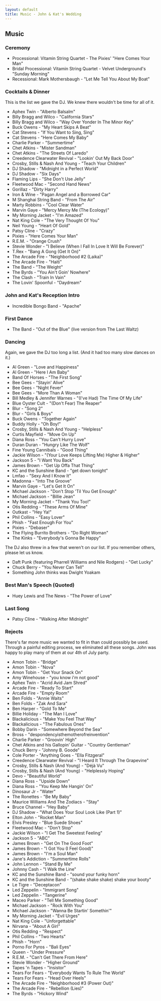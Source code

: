 ```yaml
---
layout: default
title: Music - John & Kat's Wedding
---
```


## Music

### Ceremony

* Processional: Vitamin String Quartet - The Pixies' "Here Comes Your Man"
* Bridal Processional: Vitamin String Quartet - Velvet Underground's "Sunday Morning"
* Recessional: Mark Mothersbaugh - "Let Me Tell You About My Boat"

### Cocktails & Dinner

This is the list we gave the DJ. We knew there wouldn't be time for all of it.

* Aphex Twin - "Alberto Balsalm"
* Billy Bragg and Wilco - "California Stars"
* Billy Bragg and Wilco - "Way Over Yonder In The Minor Key"
* Buck Owens - "My Heart Skips A Beat"
* Cat Stevens - "If You Want to Sing, Sing"
* Cat Stevens - "Here Comes My Baby"
* Charlie Parker - "Summertime"
* Chet Atkins - "Mister Sandman"
* Chet Atkins - "The Streets Of Laredo"
* Creedence Clearwater Revival - "Lookin' Out My Back Door"
* Crosby, Stills & Nash And Young - "Teach Your Children"
* DJ Shadow - "Midnight in a Perfect World"
* DJ Shadow - "Six Days"
* Flaming Lips - "She Don't Use Jelly"
* Fleetwood Mac - "Second Hand News"
* Gorillaz - "Dirty Harry"
* Iron & Wine - "Pagan Angel and a Borrowed Car"
* M Shanghai String Band - "From The Air"
* Marty Robbins - "Cool Clear Water"
* Marvin Gaye - "Mercy Mercy Me (The Ecology)"
* My Morning Jacket - "I'm Amazed"
* Nat King Cole - "The Very Thought Of You"
* Neil Young - "Heart Of Gold"
* Patsy Cline - "Crazy"
* Pixies - "Here Comes Your Man"
* R.E.M. - "Orange Crush"
* Stevie Wonder - "I Believe (When I Fall In Love It Will Be Forever)"
* T.Rex - "Bang A Gong (Get It On)"
* The Arcade Fire - "Neighborhood #2 (Laika)"
* The Arcade Fire - "Haiti"
* The Band - "The Weight"
* The Byrds - "You Ain't Goin' Nowhere"
* The Clash - "Train In Vain"
* The Lovin' Spoonful - "Daydream"

### John and Kat's Reception Intro

* Incredible Bongo Band - "Apache"

### First Dance

* The Band - "Out of the Blue" (live version from The Last Waltz)

### Dancing

Again, we gave the DJ too long a list. (And it had too many slow dances on it.)

* Al Green - "Love and Happiness"
* Al Green - "Here I Am Baby"
* Band Of Horses - "The First Song"
* Bee Gees - "Stayin' Alive"
* Bee Gees - "Night Fever"
* Bee Gees - "More Than A Woman"
* Bill Medley & Jennifer Warnes - "(I've Had) The Time Of My Life"
* Blue Oyster Cult - "(Don't Fear) The Reaper"
* Blur - "Song 2"
* Blur - "Girls & Boys"
* Buck Owens - "Together Again"
* Buddy Holly - "Oh Boy!"
* Crosby, Stills & Nash And Young - "Helpless"
* Curtis Mayfield - "Move On Up"
* Diana Ross - "You Can't Hurry Love"
* Duran Duran - "Hungry Like The Wolf"
* Fine Young Cannibals - "Good Thing"
* Jackie Wilson - "(Your Love Keeps Lifting Me) Higher & Higher"
* Jackson 5 - "I Want You Back"
* James Brown - "Get Up Offa That Thing"
* KC and the Sunshine Band - "get down tonight"
* Lmfao - "Sexy And I Know It"
* Madonna - "Into The Groove"
* Marvin Gaye - "Let's Get It On"
* Michael Jackson - "Don't Stop 'Til You Get Enough"
* Michael Jackson - "Billie Jean"
* My Morning Jacket - "Thank You Too!"
* Otis Redding - "These Arms Of Mine"
* Outkast - "Hey Ya!"
* Phil Collins - "Easy Lover"
* Phish - "Fast Enough For You"
* Pixies - "Debaser"
* The Flying Burrito Brothers - "Do Right Woman"
* The Kinks - "Everybody's Gonna Be Happy"

The DJ also threw in a few that weren't on our list. If you remember others, please let us know.

* Daft Punk (featuring Pharrell Williams and Nile Rodgers) - "Get Lucky"
* Chuck Berry - "You Never Can Tell"
* Something John thinks was Dwight Yoakam

### Best Man's Speech (Quoted)

* Huey Lewis and The News - "The Power of Love"

### Last Song

* Patsy Cline - "Walking After Midnight"

### Rejects

There's far more music we wanted to fit in than could possibly be used.
Through a painful editing process, we eliminated all these songs.
John was happy to play many of them at our 4th of July party.

* Amon Tobin - "Bridge"
* Amon Tobin - "Nova"
* Amon Tobin - "Get Your Snack On"
* Amy Winehouse - "you know i'm not good"
* Aphex Twin - "Acrid Avid Jam Shred"
* Arcade Fire - "Ready To Start"
* Arcade Fire - "Empty Room"
* Ben Folds - "Annie Waits"
* Ben Folds - "Zak And Sara"
* Ben Harper - "Gold To Me"
* Billie Holiday - "The Man I Love"
* Blackalicious - "Make You Feel That Way"
* Blackalicious - "The Fabulous Ones"
* Bobby Darin - "Somewhere Beyond the Sea"
* Bross - "despondencyisthemotherofreinvention"
* Charlie Parker - "Groovin' High"
* Chet Atkins and his Gallopin' Guitar - "Country Gentleman"
* Chuck Berry - "Johnny B. Goode"
* Cole Porter - "Anything Goes - "Ella Fitzgeral"
* Creedence Clearwater Revival - "I Heard It Through The Grapevine"
* Crosby, Stills & Nash (And Young) - "Déjà Vu"
* Crosby, Stills & Nash (And Young) - "Helplessly Hoping"
* Devo - "Beautiful World"
* Diana Ross - "Upside Down"
* Diana Ross - "You Keep Me Hangin' On"
* Dinosaur Jr - "Water"
* The Ronettes - "Be My Baby"
* Maurice Williams And The Zodiacs - "Stay"
* Bruce Channel - "Hey Baby"
* DJ Shadow - "What Does Your Soul Look Like (Part 1)"
* Elton John - "Rocket Man"
* Elvis Presley - "Blue Suede Shoes"
* Fleetwood Mac - "Don't Stop"
* Jackie Wilson - "I Get The Sweetest Feeling"
* Jackson 5 - "ABC"
* James Brown - "Get On The Good Foot"
* James Brown - "I Got You (I Feel Good)"
* James Brown - "I'm a Soul Man"
* Jane's Addiction - "Summertime Rolls"
* John Lennon - "Stand By Me"
* Johnny Cash - "I Walk the Line"
* KC and the Sunshine Band - "sound your funky horn"
* KC and the Sunshine Band - "(shake shake shake) shake your booty"
* Le Tigre - "Deceptacon"
* Led Zeppelin - "Immigrant Song"
* Led Zeppelin - "Tangerine"
* Maceo Parker - "Tell Me Something Good"
* Michael Jackson - "Rock With You"
* Michael Jackson - "Wanna Be Startin' Somethin'"
* My Morning Jacket - "Evil Urges"
* Nat King Cole - "Unforgettable"
* Nirvana - "About A Girl"
* Otis Redding - "Respect"
* Phil Collins - "Two Hearts"
* Phish - "Horn"
* Porno For Pyros - "Bali Eyes"
* Queen - "Under Pressure"
* R.E.M. - "Can't Get There From Here"
* Stevie Wonder - "Higher Ground"
* Tapes 'n Tapes - "Insistor"
* Tears For Fears - "Everybody Wants To Rule The World"
* Tears For Fears - "Head Over Heels"
* The Arcade Fire - "Neighborhood #3 (Power Out)"
* The Arcade Fire - "Rebellion (Lies)"
* The Byrds - "Hickory Wind"
